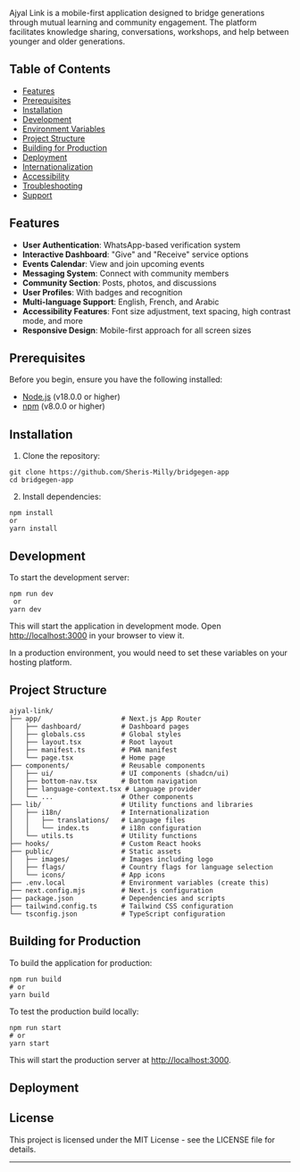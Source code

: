 


Ajyal Link is a mobile-first application designed to bridge generations through mutual learning and community engagement. The platform facilitates knowledge sharing, conversations, workshops, and help between younger and older generations.

## Table of Contents

- [Features](#features)
- [Prerequisites](#prerequisites)
- [Installation](#installation)
- [Development](#development)
- [Environment Variables](#environment-variables)
- [Project Structure](#project-structure)
- [Building for Production](#building-for-production)
- [Deployment](#deployment)
- [Internationalization](#internationalization)
- [Accessibility](#accessibility)
- [Troubleshooting](#troubleshooting)
- [Support](#support)


## Features

- **User Authentication**: WhatsApp-based verification system
- **Interactive Dashboard**: "Give" and "Receive" service options
- **Events Calendar**: View and join upcoming events
- **Messaging System**: Connect with community members
- **Community Section**: Posts, photos, and discussions
- **User Profiles**: With badges and recognition
- **Multi-language Support**: English, French, and Arabic
- **Accessibility Features**: Font size adjustment, text spacing, high contrast mode, and more
- **Responsive Design**: Mobile-first approach for all screen sizes


## Prerequisites

Before you begin, ensure you have the following installed:

- [Node.js](https://nodejs.org/) (v18.0.0 or higher)
- [npm](https://www.npmjs.com/) (v8.0.0 or higher) 



## Installation

1. Clone the repository:


```shellscript
git clone https://github.com/Sheris-Milly/bridgegen-app
cd bridgegen-app
```

2. Install dependencies:


```shellscript
npm install
or
yarn install
```



## Development

To start the development server:

```shellscript
npm run dev
 or
yarn dev
```

This will start the application in development mode. Open [http://localhost:3000](http://localhost:3000) in your browser to view it.





In a production environment, you would need to set these variables on your hosting platform.

## Project Structure

```plaintext
ajyal-link/
├── app/                    # Next.js App Router
│   ├── dashboard/          # Dashboard pages
│   ├── globals.css         # Global styles
│   ├── layout.tsx          # Root layout
│   ├── manifest.ts         # PWA manifest
│   └── page.tsx            # Home page
├── components/             # Reusable components
│   ├── ui/                 # UI components (shadcn/ui)
│   ├── bottom-nav.tsx      # Bottom navigation
│   ├── language-context.tsx # Language provider
│   └── ...                 # Other components
├── lib/                    # Utility functions and libraries
│   ├── i18n/               # Internationalization
│   │   ├── translations/   # Language files
│   │   └── index.ts        # i18n configuration
│   └── utils.ts            # Utility functions
├── hooks/                  # Custom React hooks
├── public/                 # Static assets
│   ├── images/             # Images including logo
│   ├── flags/              # Country flags for language selection
│   └── icons/              # App icons
├── .env.local              # Environment variables (create this)
├── next.config.mjs         # Next.js configuration
├── package.json            # Dependencies and scripts
├── tailwind.config.ts      # Tailwind CSS configuration
└── tsconfig.json           # TypeScript configuration
```



## Building for Production

To build the application for production:

```shellscript
npm run build
# or
yarn build
```

To test the production build locally:

```shellscript
npm run start
# or
yarn start
```

This will start the production server at [http://localhost:3000](http://localhost:3000).

## Deployment



## License

This project is licensed under the MIT License - see the LICENSE file for details.


---

